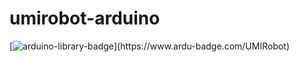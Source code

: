 # umirobot-arduino

[![arduino-library-badge](https://www.ardu-badge.com/badge/MD_PWM.svg?)](https://www.ardu-badge.com/UMIRobot)
